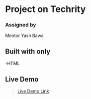 # Project on Techrity

### Assigned by 
Mentor Yash Bawa

## Built with only
-HTML

## Live Demo
>[Live Demo Link](https://kaludavid.github.io/Href-Attribute-Example/)
